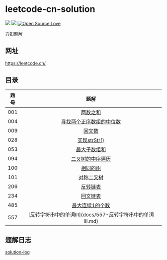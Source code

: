 # leetcode-cn-solution
![](https://img.shields.io/badge/language-c++-red.svg)
![](https://img.shields.io/github/license/stevenling/chat-room)
[![Open Source Love](https://badges.frapsoft.com/os/v1/open-source.svg?v=103)](https://github.com/ellerbrock/open-source-badges/)

力扣题解
## 网址
https://leetcode.cn/

## 目录

| 题号 | 题解 | 
| :----: | :----: | 
| 001 | [两数之和](docs/001-两数之和.md) | 
| 004 | [寻找两个正序数组的中位数](docs/004-寻找两个正序数组的中位数.md) | 
| 009 | [回文数](docs/009-回文数.md) | 
| 028 | [实现strStr()](docs/028-实现strStr().md) | 
| 053 | [最大子数组和](docs/053-最大子数组和.md) |
| 094 | [二叉树的中序遍历](docs/094-二叉树的中序遍历.md) |
| 100 | [相同的树](docs/100-相同的树.md) |
| 101 | [对称二叉树](docs/101-对称二叉树.md) |
| 206 | [反转链表](docs/206-反转链表.md) |
| 234 | [回文链表](docs/234-回文链表.md) |
| 485 | [最大连续1的个数](docs/485-最大连续1的个数.md) |
| 557 | [反转字符串中的单词III](docs/557-反转字符串中的单词 III.md) |
## 题解日志

[solution-log](soulution-log.md)